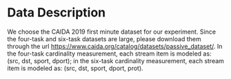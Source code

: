 # Data Description
We choose the CAIDA 2019 first minute dataset for our experiment. Since the four-task and six-task datasets are large, please download them through the url https://www.caida.org/catalog/datasets/passive_dataset/.
In the four-task cardinality measurement, each stream item is modeled as: (src, dst, sport, dport); in the six-task cardinality measurement, each stream item is modeled as: (src, dst, sport, dport, prot).
